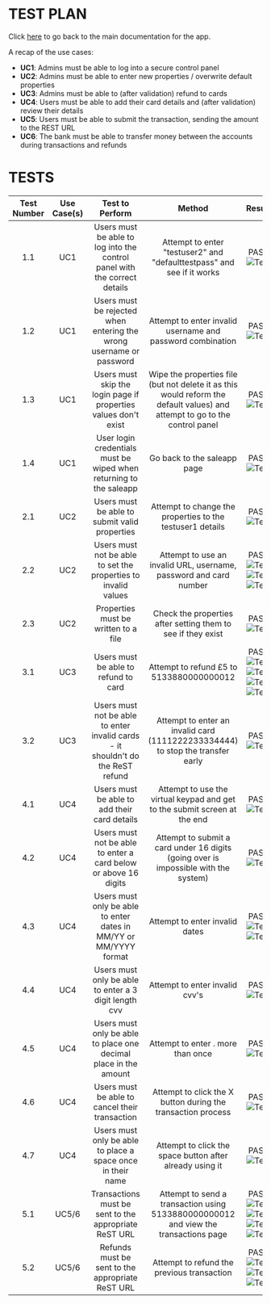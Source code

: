 # TEST PLAN

Click [here](https://github.com/WT000/COM528AE1/blob/main/ae1/documentation/appDesign.md) to go back to the main documentation for the app.

A recap of the use cases:
- **UC1**: Admins must be able to log into a secure control panel
- **UC2**: Admins must be able to enter new properties / overwrite default properties
- **UC3**: Admins must be able to (after validation) refund to cards
- **UC4**: Users must be able to add their card details and (after validation) review their details
- **UC5**: Users must be able to submit the transaction, sending the amount to the REST URL
- **UC6**: The bank must be able to transfer money between the accounts during transactions and refunds

# TESTS

**Test Number**|**Use Case(s)**|**Test to Perform**|**Method**|**Result**
:-----:|:-----:|:-----:|:-----:|:-----:
1.1|UC1|Users must be able to log into the control panel with the correct details|Attempt to enter "testuser2" and "defaulttestpass" and see if it works|PASS ![Test](https://github.com/WT000/GROUPA5AE1/blob/main/ae1/documentation/images/1.1.PNG)
1.2|UC1|Users must be rejected when entering the wrong username or password|Attempt to enter invalid username and password combination|PASS ![Test](https://github.com/WT000/GROUPA5AE1/blob/main/ae1/documentation/images/1.2.PNG)
1.3|UC1|Users must skip the login page if properties values don't exist|Wipe the properties file (but not delete it as this would reform the default values) and attempt to go to the control panel|PASS ![Test](https://github.com/WT000/GROUPA5AE1/blob/main/ae1/documentation/images/1.3.PNG)
1.4|UC1|User login credentials must be wiped when returning to the saleapp|Go back to the saleapp page|PASS ![Test](https://github.com/WT000/GROUPA5AE1/blob/main/ae1/documentation/images/1.4.PNG)
2.1|UC2|Users must be able to submit valid properties|Attempt to change the properties to the testuser1 details|PASS ![Test](https://github.com/WT000/GROUPA5AE1/blob/main/ae1/documentation/images/2.1.PNG)
2.2|UC2|Users must not be able to set the properties to invalid values|Attempt to use an invalid URL, username, password and card number|PASS ![Test](https://github.com/WT000/GROUPA5AE1/blob/main/ae1/documentation/images/2.2A.PNG) ![Test](https://github.com/WT000/GROUPA5AE1/blob/main/ae1/documentation/images/2.2B.PNG) ![Test](https://github.com/WT000/GROUPA5AE1/blob/main/ae1/documentation/images/2.2C.PNG)
2.3|UC2|Properties must be written to a file|Check the properties after setting them to see if they exist|PASS ![Test](https://github.com/WT000/GROUPA5AE1/blob/main/ae1/documentation/images/2.3.PNG)
3.1|UC3|Users must be able to refund to card|Attempt to refund £5 to 5133880000000012|PASS ![Test](https://github.com/WT000/GROUPA5AE1/blob/main/ae1/documentation/images/3.1A.PNG) ![Test](https://github.com/WT000/GROUPA5AE1/blob/main/ae1/documentation/images/3.1B.PNG) ![Test](https://github.com/WT000/GROUPA5AE1/blob/main/ae1/documentation/images/3.1C.PNG) ![Test](https://github.com/WT000/GROUPA5AE1/blob/main/ae1/documentation/images/3.1D.PNG)
3.2|UC3|Users must not be able to enter invalid cards - it shouldn't do the ReST refund|Attempt to enter an invalid card (1111222233334444) to stop the transfer early|PASS ![Test](https://github.com/WT000/GROUPA5AE1/blob/main/ae1/documentation/images/3.2.PNG)
4.1|UC4|Users must be able to add their card details|Attempt to use the virtual keypad and get to the submit screen at the end|PASS ![Test](https://github.com/WT000/GROUPA5AE1/blob/main/ae1/documentation/images/4.1.PNG)
4.2|UC4|Users must not be able to enter a card below or above 16 digits|Attempt to submit a card under 16 digits (going over is impossible with the system)|PASS ![Test](https://github.com/WT000/GROUPA5AE1/blob/main/ae1/documentation/images/4.2.PNG)
4.3|UC4|Users must only be able to enter dates in MM/YY or MM/YYYY format|Attempt to enter invalid dates|PASS ![Test](https://github.com/WT000/GROUPA5AE1/blob/main/ae1/documentation/images/4.3A.PNG) ![Test](https://github.com/WT000/GROUPA5AE1/blob/main/ae1/documentation/images/4.3B.PNG)
4.4|UC4|Users must only be able to enter a 3 digit length cvv|Attempt to enter invalid cvv's|PASS ![Test](https://github.com/WT000/GROUPA5AE1/blob/main/ae1/documentation/images/4.4.PNG)
4.5|UC4|Users must only be able to place one decimal place in the amount|Attempt to enter . more than once|PASS ![Test](https://github.com/WT000/GROUPA5AE1/blob/main/ae1/documentation/images/4.5.PNG)
4.6|UC4|Users must be able to cancel their transaction|Attempt to click the X button during the transaction process|PASS ![Test](https://github.com/WT000/GROUPA5AE1/blob/main/ae1/documentation/images/4.6.PNG)
4.7|UC4|Users must only be able to place a space once in their name|Attempt to click the space button after already using it|PASS ![Test](https://github.com/WT000/GROUPA5AE1/blob/main/ae1/documentation/images/4.7.PNG)
5.1|UC5/6|Transactions must be sent to the appropriate ReST URL|Attempt to send a transaction using 5133880000000012 and view the transactions page|PASS ![Test](https://github.com/WT000/GROUPA5AE1/blob/main/ae1/documentation/images/5.1A.PNG) ![Test](https://github.com/WT000/GROUPA5AE1/blob/main/ae1/documentation/images/5.1B.PNG) ![Test](https://github.com/WT000/GROUPA5AE1/blob/main/ae1/documentation/images/5.1C.PNG) ![Test](https://github.com/WT000/GROUPA5AE1/blob/main/ae1/documentation/images/5.1D.PNG)
5.2|UC5/6|Refunds must be sent to the appropriate ReST URL|Attempt to refund the previous transaction|PASS ![Test](https://github.com/WT000/GROUPA5AE1/blob/main/ae1/documentation/images/5.2A.PNG) ![Test](https://github.com/WT000/GROUPA5AE1/blob/main/ae1/documentation/images/5.2B.PNG) ![Test](https://github.com/WT000/GROUPA5AE1/blob/main/ae1/documentation/images/5.2C.PNG) 
